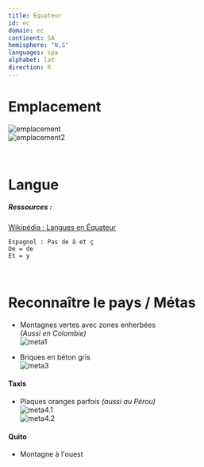 ```yaml
---
title: Équateur
id: ec
domain: ec
continent: SA
hemisphere: "N,S"
languages: spa
alphabet: lat
direction: R
---
```


# Emplacement

![emplacement](https://upload.wikimedia.org/wikipedia/commons/thumb/e/e3/ECU_orthographic.svg/300px-ECU_orthographic.svg.png)  
![emplacement2](https://upload.wikimedia.org/wikipedia/commons/1/12/Carte_de_l%27%C3%89quateur_FR.png)

<br/>

# Langue

##### Ressources :

[Wikipédia : Langues en Équateur](https://fr.wikipedia.org/wiki/Langues_en_%C3%89quateur)  

```
Espagnol : Pas de ã et ç
De = de
Et = y
```

<br/>

# Reconnaître le pays / Métas

- Montagnes vertes avec zones enherbées  
  *(Aussi en Colombie)*  
  ![meta1](/images/ec_geoguessr3.png)

- Briques en béton gris  
  ![meta3](/images/ec_geoguessr4.png)

#### Taxis
- Plaques oranges parfois *(aussi au Pérou)*  
  ![meta4.1](/images/ec_geoguessr.png)  
  ![meta4.2](/images/ec_geoguessr2.png)

#### Quito
- Montagne à l'ouest

